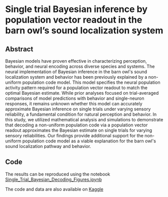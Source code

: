 # Single trial Bayesian inference by population vector readout in the barn owl’s sound localization system

## Abstract

Bayesian models have proven effective in characterizing perception, behavior, and neural encoding across diverse species and systems. The neural implementation of Bayesian inference in the barn owl's sound localization system and behavior has been previously explained by a non-uniform population code model. This model specifies the neural population activity pattern required for a population vector readout to match the optimal Bayesian estimate. While prior analyses focused on trial-averaged comparisons of model predictions with behavior and single-neuron responses, it remains unknown whether this model can accurately approximate Bayesian inference on single trials under varying sensory reliability, a fundamental condition for natural perception and behavior. In this study, we utilized mathematical analysis and simulations to demonstrate that decoding a non-uniform population code via a population vector readout approximates the Bayesian estimate on single trials for varying sensory reliabilities. Our findings provide additional support for the non-uniform population code model as a viable explanation for the barn owl's sound localization pathway and behavior.

## Code

The results can be reproduced using the notebook [Single_Trial_Bayesian_Decoding_Figures.ipynb](Single_Trial_Bayesian_Decoding_Figures.ipynb)

The code and data are also available on [Kaggle](https://doi.org/10.34740/KAGGLE/DSV/8350679)
